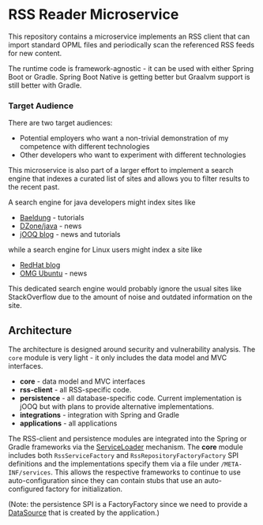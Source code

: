 # RSS Reader Microservice

This repository contains a microservice implements an RSS client that can import
standard OPML files and periodically scan the referenced RSS feeds for new content.

The runtime code is framework-agnostic - it can be used with either Spring Boot
or Gradle. Spring Boot Native is getting better but Graalvm support is still better
with Gradle.

### Target Audience

There are two target audiences:

- Potential employers who want a non-trivial demonstration of my competence with different technologies
- Other developers who want to experiment with different technologies

This microservice is also part of a larger effort to implement a search engine that indexes a curated
list of sites and allows you to filter results to the recent past.

A search engine for java developers might index sites like

- [Baeldung](https://www.baeldung.com/) - tutorials
- [DZone/java](https://dzone.com/java) - news
- [jOOQ blog](https://blog.jooq.org/) - news and tutorials

while a search engine for Linux users might index a site like

- [RedHat blog](https://www.redhat.com/en/blog) 
- [OMG Ubuntu](https://www.omgubuntu.co.uk/) - news

This dedicated search engine would probably ignore the usual sites like StackOverflow due to the
amount of noise and outdated information on the site.

## Architecture

The architecture is designed around security and vulnerability analysis. The `core` module is
very light - it only includes the data model and MVC interfaces.

- **core** - data model and MVC interfaces
- **rss-client** - all RSS-specific code.
- **persistence** - all database-specific code. Current implementation is jOOQ but with plans to provide alternative implementations.
- **integrations** - integration with Spring and Gradle
- **applications** - all applications

The RSS-client and persistence modules are integrated into the Spring or Gradle frameworks via the
[ServiceLoader](https://docs.oracle.com/javase/8/docs/api/java/util/ServiceLoader.html) mechanism.
The **core** module includes both `RssServiceFactory` and `RssRepositoryFactoryFactory`
SPI definitions and the implementations specify them via a file under `/META-INF/services`.
This allows the respective frameworks to continue to use auto-configuration since they can
contain stubs that use an auto-configured factory for initialization.

(Note: the persistence SPI is a FactoryFactory since we need to provide a
[DataSource](https://docs.oracle.com/javase/8/docs/api/index.html?java/util/ServiceLoader.html) that is
created by the application.)

